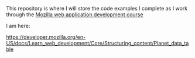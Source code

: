 This repository is where I will store the code examples I complete as I work through the [Mozilla web application development course](https://developer.mozilla.org/en-US/docs/Learn_web_development/Getting_started)

I am here: 

https://developer.mozilla.org/en-US/docs/Learn_web_development/Core/Structuring_content/Planet_data_table